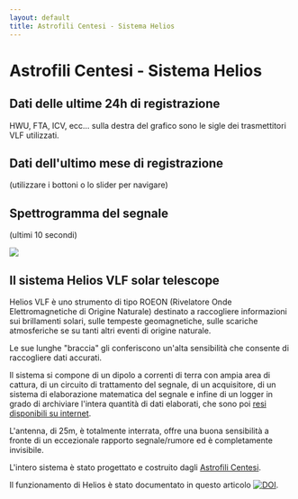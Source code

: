 ```yaml
---
layout: default
title: Astrofili Centesi - Sistema Helios
---
```


# Astrofili Centesi - Sistema Helios

## Dati delle ultime 24h di registrazione

<div id="plotlyDiv"></div>

HWU, FTA, ICV, ecc... sulla destra del grafico sono
le sigle dei trasmettitori VLF utilizzati.

## Dati dell'ultimo mese di registrazione

(utilizzare i bottoni o lo slider per navigare)

<div id="plotlyDiv4"></div>

<!-- IN MANUTENZIONE
## Dati medi degli ultimi 5 giorni di registrazione

<div id="plotlyDiv3"></div>
-->

## Spettrogramma del segnale

(ultimi 10 secondi)

<img src="https://raw.githubusercontent.com/Astrofili-Centesi/Helios/main/spectrogram.png" class="center img-fluid"> 

## Il sistema Helios VLF solar telescope

Helios VLF è uno strumento di tipo ROEON (Rivelatore Onde Elettromagnetiche di Origine Naturale) destinato a raccogliere informazioni sui brillamenti solari, sulle tempeste geomagnetiche, sulle scariche atmosferiche se su tanti altri eventi di origine naturale.

Le sue lunghe "braccia" gli conferiscono un'alta sensibilità che consente di raccogliere dati accurati.

Il sistema si compone di un dipolo a correnti di terra con ampia area di cattura, di un circuito di trattamento del segnale, di un acquisitore, di un sistema di elaborazione matematica del segnale e infine di un logger in grado di archiviare l'intera quantità di dati
elaborati, che sono poi [resi disponibili su internet](https://github.com/Astrofili-Centesi/Helios).

L'antenna, di 25m, è totalmente interrata, offre una buona sensibilità a fronte di un eccezionale rapporto segnale/rumore ed è completamente invisibile.

L'intero sistema è stato progettato e costruito dagli [Astrofili Centesi](https://www.astrofilicentesi.it/).

Il funzionamento di Helios è stato documentato in questo articolo [![DOI](https://zenodo.org/badge/DOI/10.5281/zenodo.7097629.svg)](https://doi.org/10.5281/zenodo.7097629).



<script src="https://code.jquery.com/jquery-3.6.0.min.js" integrity="sha256-/xUj+3OJU5yExlq6GSYGSHk7tPXikynS7ogEvDej/m4=" crossorigin="anonymous"></script>
<script src="https://cdn.jsdelivr.net/npm/chart.js/dist/chart.min.js"></script>
<script src="https://cdn.jsdelivr.net/npm/chartjs-adapter-date-fns/dist/chartjs-adapter-date-fns.bundle.min.js"></script>

<script src='https://cdn.plot.ly/plotly-2.11.1.min.js'></script>

<script>


const layout_base = {
height: 800,
xaxis: {
title: 'timestamp'
       },
yaxis: {
title: "dBFS",
//range: [-100,-20]
       }
};

function plotPlotly(divname,channels,layout) {
var plotlydata=channels;
Plotly.newPlot(divname,plotlydata, layout);
}


function plotJSON(filename,divname,layout) {
    $.getJSON( filename, function( inputdata ) {
            var labels=[];
            var channels=[];

            $.each(inputdata, function(channel_name, channel_data) {
                    var chdata={type:'scatter', mode: 'lines', name:channel_name, x:[],y:[]};
                    var ch={
label: channel_name,
showLine: true,
data: []
};

$.each(channel_data, function( key, val ) {
    labels.push(parseInt(key));
    ch['data'].push({'x':parseInt(key),'y':val});
    chdata['x'].push(new Date(parseInt(key)).toISOString());
    chdata['y'].push(val);
    });

channels.push(chdata);
});

plotPlotly(divname,channels,layout);
});
}

plotJSON("{{site.baseurl}}/data/db_latest.json",'plotlyDiv',layout_base);


var selectorOptions = {

    buttons: [{

        step: 'day',

        stepmode: 'backward',

        count: 1,

        label: '1d'

    }, {

        step: 'day',

        stepmode: 'backward',

        count: 7,

        label: '1w'

    }, {

        step: 'all',

    }],

};

const layout_slider = {
height: 800,
        xaxis: {
title: 'timestamp',
       rangeselector: selectorOptions,

       rangeslider: { range: 864000 }

        },
yaxis: {
fixedrange: false,
title: "dBFS",
//range: [-100,-20]
       }
};

plotJSON("{{site.baseurl}}/data/db_latest_month.json", 'plotlyDiv4', layout_slider);

function addZero(i) {
  if (i < 10) {i = "0" + i}
  return i;
}

function stripDate(timestamp)
{
    var d = new Date(parseInt(timestamp));
    return addZero(d.getHours()) + ":" + addZero(d.getMinutes()) + ":" + addZero(d.getSeconds());
}


//$.when(
//    $.getJSON( "{{site.baseurl}}/data/db_mean_5days.json" ),
//    $.getJSON( "{{site.baseurl}}/data/db_latest_day.json" )
//).done(function(mean5days, latest_day) {
//
//var labels=[];
//var ch1data={type:'scatter', mode: 'lines', name:'HWU_mean5d', x:[],y:[]};
//var ch2data={type:'scatter', mode: 'lines', name:'ICV_mean5d', x:[],y:[]};
//var ch3data={type:'scatter', mode: 'lines', name:'noise_mean5d', x:[],y:[]};
//var ch1_1data={type:'scatter', mode: 'lines', name:'noise_1d', x:[],y:[]};
//var ch2_1data={type:'scatter', mode: 'lines', name:'HWU_1d', x:[],y:[]};
//var ch3_1data={type:'scatter', mode: 'lines', name:'ICV_1d', x:[],y:[]};
//
//
//  $.each(mean5days[0]['ch1'], function( key, val ) {
//      labels.push(parseInt(key));
//          ch1data['x'].push(stripDate(key));
//          ch1data['y'].push(val);
//  });
//
//  $.each(mean5days[0]['ch2'], function( key, val ) {
//          ch2data['x'].push(stripDate(key));
//          ch2data['y'].push(val);
//  });
//
//  $.each(mean5days[0]['ch3'], function( key, val ) {
//          ch3data['x'].push(stripDate(key));
//          ch3data['y'].push(val);
//  });
//
//  $.each(latest_day[0]['ch1'], function( key, val ) {
//      labels.push(parseInt(key));
//          ch1_1data['x'].push(stripDate(key));
//          ch1_1data['y'].push(val);
//  });
//
//  $.each(latest_day[0]['ch2'], function( key, val ) {
//          ch2_1data['x'].push(stripDate(key));
//          ch2_1data['y'].push(val);
//  });
//
//  $.each(latest_day[0]['ch3'], function( key, val ) {
//          ch3_1data['x'].push(stripDate(key));
//          ch3_1data['y'].push(val);
//  });
//
//var plotlydata=[ch1data,ch2data,ch3data,ch1_1data,ch2_1data,ch3_1data];
////var plotlydata=[ch1_1data,ch2_1data,ch3_1data];
////var plotlydata=[ch1data,ch2data,ch3data];
//const layout = {
//height: 800,
//        xaxis: {
//title: 'timestamp',
//        },
//yaxis: {
//title: "dBFS",
////range: [-100,-20]
//       }
//};
//Plotly.newPlot('plotlyDiv3',plotlydata,layout);
////plotPlotly('plotlyDiv3',ch1data,ch2data,ch3data,ch1_1data,ch2_1data,ch3_1data,layout_base);
//
//});

</script>




